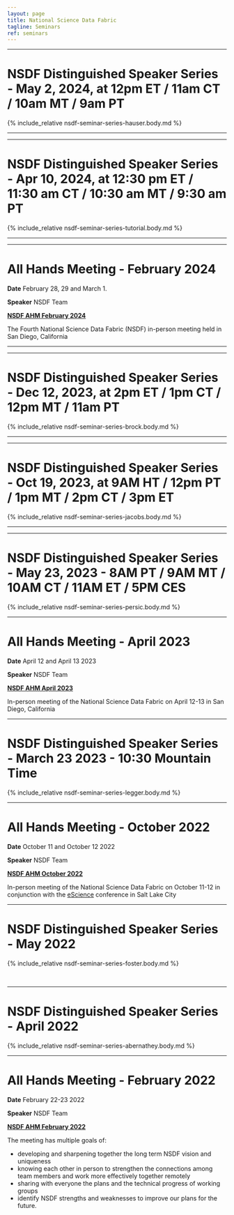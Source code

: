 ```yaml
---
layout: page
title: National Science Data Fabric
tagline: Seminars
ref: seminars
---
```


---

# NSDF Distinguished Speaker Series - May 2, 2024, at 12pm ET / 11am CT / 10am MT / 9am PT

{% include_relative nsdf-seminar-series-hauser.body.md %}

---

---

# NSDF Distinguished Speaker Series - Apr 10, 2024, at 12:30 pm ET / 11:30 am CT / 10:30 am MT / 9:30 am PT

{% include_relative nsdf-seminar-series-tutorial.body.md %}

---

---

# All Hands Meeting - February 2024

**Date** February 28, 29 and March 1.

**Speaker** NSDF Team

<a  href="nsdf-ahm-2024-02" target="_blank">**NSDF AHM February 2024**</a>

The Fourth National Science Data Fabric (NSDF) in-person meeting held in San Diego, California

---

---

# NSDF Distinguished Speaker Series - Dec 12, 2023, at 2pm ET / 1pm CT / 12pm MT / 11am PT

{% include_relative nsdf-seminar-series-brock.body.md %}

---

---

# NSDF Distinguished Speaker Series - Oct 19, 2023, at 9AM HT / 12pm PT / 1pm MT / 2pm CT / 3pm ET

{% include_relative nsdf-seminar-series-jacobs.body.md %}

---

---

# NSDF Distinguished Speaker Series - May 23, 2023 - 8AM PT / 9AM MT / 10AM CT / 11AM ET / 5PM CES

{% include_relative nsdf-seminar-series-persic.body.md %}

---

# All Hands Meeting - April 2023

**Date** April 12 and April 13 2023

**Speaker** NSDF Team

<a  href="nsdf-ahm-2023-04" >**NSDF AHM April 2023**</a>

In-person meeting of the National Science Data Fabric on April 12-13 in San Diego, California

---

# NSDF Distinguished Speaker Series - March 23 2023 - 10:30 Mountain Time

{% include_relative nsdf-seminar-series-legger.body.md %}

---

# All Hands Meeting - October 2022

**Date** October 11 and October 12 2022

**Speaker** NSDF Team

<a  href="nsdf-ahm-2022-10" >**NSDF AHM October 2022**</a>

In-person meeting of the National Science Data Fabric on October 11-12 in conjunction with the <a href='https://www.escience-conference.org/2022/'>eScience</a> conference in Salt Lake City

---

# NSDF Distinguished Speaker Series - May 2022

{% include_relative nsdf-seminar-series-foster.body.md %}

<br>

---

# NSDF Distinguished Speaker Series - April 2022

{% include_relative nsdf-seminar-series-abernathey.body.md %}

---

# All Hands Meeting - February 2022

**Date** February 22-23 2022

**Speaker** NSDF Team

<a  href="nsdf-ahm-2022-02" >**NSDF AHM February 2022**</a>

The meeting has multiple goals of:

- developing and sharpening together the long term NSDF vision and uniqueness
- knowing each other in person to strengthen the connections among team members and work more effectively together remotely
- sharing with everyone the plans and the technical progress of working groups
- identify NSDF strengths and weaknesses to improve our plans for the future.

<br><br>
